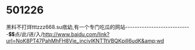 # 501226
黑料不打烊tttzzz668.su痞幼,有一个专门吃瓜的网站----------------------------💲💲点/此/进/入/http://www.baidu.com/link?url=NoK8PT47PahMhFH8Vie_jnciyIKNTTtVBQKpill6udK&amp;wd
